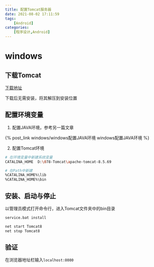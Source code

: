 ```yaml
---
title: 配置Tomcat服务器
date: 2021-08-02 17:11:59
tags: 
    [Android] 
categories: 
    [程序设计,Android]
---
```

# windows
## 下载Tomcat
[下载地址](https://tomcat.apache.org/download-80.cgi)

下载后无需安装，将其解压到安装位置

## 配置环境变量

1. 配置JAVA环境，参考另一篇文章

{% post_link windows/windows配置JAVA环境 windows配置JAVA环境 %}

2. 配置Tomcat环境

```BASH
# 在环境变量中新建系统变量
CATALINA_HOME  D:\078-Tomcat\apache-tomcat-8.5.69

# 在Path中新建
%CATALINA_HOME%\lib
%CATALINA_HOME%\bin

```

## 安装、启动与停止

以管理员模式打开命令行，进入Tomcat文件夹中的bin目录

```BASH
service.bat install

net start Tomcat8
net stop Tomcat8
```
## 验证

在浏览器地址栏输入`localhost:8080`
